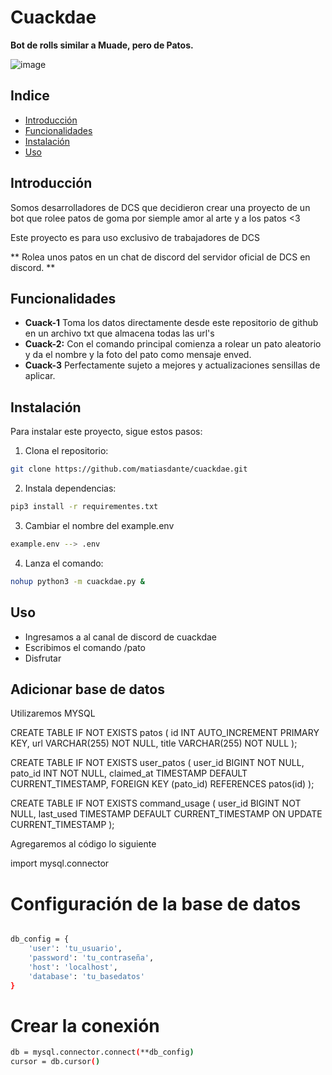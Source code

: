 # Cuackdae

**Bot de rolls similar a Muade, pero de Patos.**

![image](https://github.com/matiasdante/cuackdae/assets/70301149/f7cc6f92-7b70-4e78-b19f-46180340932f)

## Indice

* [Introducción](#Introduccion)
* [Funcionalidades](#Funcionalidades)
* [Instalación](#Instalacion)
* [Uso](#Uso)

## Introducción

Somos desarrolladores de DCS que decidieron crear una proyecto de un bot que rolee patos de goma por siemple amor al arte y a los patos <3

Este proyecto es para uso exclusivo de trabajadores de DCS

** Rolea unos patos en un chat de discord del servidor oficial de DCS en discord. **

## Funcionalidades

* **Cuack-1** Toma los datos directamente desde este repositorio de github en un archivo txt que almacena todas las url's
* **Cuack-2:** Con el comando principal comienza a rolear un pato aleatorio y da el nombre y la foto del pato como mensaje enved.
* **Cuack-3** Perfectamente sujeto a mejores y actualizaciones sensillas de aplicar.

## Instalación

Para instalar este proyecto, sigue estos pasos:

1. Clona el repositorio:

```bash
git clone https://github.com/matiasdante/cuackdae.git
```
2. Instala dependencias:

```bash
pip3 install -r requirementes.txt
```
3. Cambiar el nombre del example.env
```bash
example.env --> .env
```

4. Lanza el comando:

```bash
nohup python3 -m cuackdae.py &
```

## Uso

* Ingresamos a al canal de discord de cuackdae
* Escribimos el comando /pato
* Disfrutar


## Adicionar base de datos

Utilizaremos MYSQL 

CREATE TABLE IF NOT EXISTS patos (
    id INT AUTO_INCREMENT PRIMARY KEY,
    url VARCHAR(255) NOT NULL,
    title VARCHAR(255) NOT NULL
);

CREATE TABLE IF NOT EXISTS user_patos (
    user_id BIGINT NOT NULL,
    pato_id INT NOT NULL,
    claimed_at TIMESTAMP DEFAULT CURRENT_TIMESTAMP,
    FOREIGN KEY (pato_id) REFERENCES patos(id)
);

CREATE TABLE IF NOT EXISTS command_usage (
    user_id BIGINT NOT NULL,
    last_used TIMESTAMP DEFAULT CURRENT_TIMESTAMP ON UPDATE CURRENT_TIMESTAMP
);

Agregaremos al código lo siguiente

import mysql.connector

# Configuración de la base de datos
```bash

db_config = {
    'user': 'tu_usuario',
    'password': 'tu_contraseña',
    'host': 'localhost',
    'database': 'tu_basedatos'
}
```

# Crear la conexión
```bash
db = mysql.connector.connect(**db_config)
cursor = db.cursor()
```
